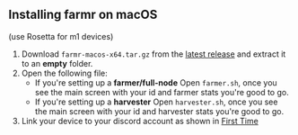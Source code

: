 

## Installing farmr on macOS
(use Rosetta for m1 devices)

1. Download ``farmr-macos-x64.tar.gz`` from the [latest release](https://github.com/joaquimguimaraes/farmr/releases/latest) and extract it to an **empty** folder.
2. Open the following file:
      - If you're setting up a **farmer/full-node** Open ``farmer.sh``, once you see the main screen with your id and farmer stats you're good to go.
      - If you're setting up a **harvester** Open ``harvester.sh``, once you see the main screen with your id and harvester stats you're good to go.
3. Link your device to your discord account as shown in [First Time](./usage.md#First-time)
